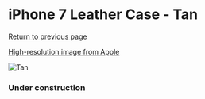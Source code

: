 # iPhone 7 Leather Case - Tan

[Return to previous page](/iphone_7)

[High-resolution image from Apple](https://store.storeimages.cdn-apple.com/8756/as-images.apple.com/is/MMY72?wid=4500&hei=4500&fmt=png)

<div style="width: 384px"><img src="/everysource/MMY72.png" alt="Tan"></div>

### Under construction
